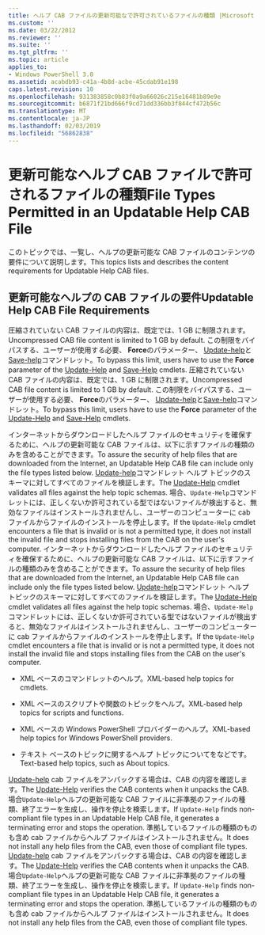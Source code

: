 ```yaml
---
title: ヘルプ CAB ファイルの更新可能なで許可されているファイルの種類 |Microsoft Docs
ms.custom: ''
ms.date: 03/22/2012
ms.reviewer: ''
ms.suite: ''
ms.tgt_pltfrm: ''
ms.topic: article
applies_to:
- Windows PowerShell 3.0
ms.assetid: acabdb93-c41a-4b8d-acbe-45cdab91e198
caps.latest.revision: 10
ms.openlocfilehash: 931383858c0b83f0a9a66026c215e16481b89e9e
ms.sourcegitcommit: b6871f21bd666f9cd71dd336bb3f844cf472b56c
ms.translationtype: MT
ms.contentlocale: ja-JP
ms.lasthandoff: 02/03/2019
ms.locfileid: "56862838"
---
```

# <a name="file-types-permitted-in-an-updatable-help-cab-file"></a><span data-ttu-id="d9ef7-102">更新可能なヘルプ CAB ファイルで許可されるファイルの種類</span><span class="sxs-lookup"><span data-stu-id="d9ef7-102">File Types Permitted in an Updatable Help CAB File</span></span>

<span data-ttu-id="d9ef7-103">このトピックでは、一覧し、ヘルプの更新可能な CAB ファイルのコンテンツの要件について説明します。</span><span class="sxs-lookup"><span data-stu-id="d9ef7-103">This topics lists and describes the content requirements for Updatable Help CAB files.</span></span>

## <a name="updatable-help-cab-file-requirements"></a><span data-ttu-id="d9ef7-104">更新可能なヘルプの CAB ファイルの要件</span><span class="sxs-lookup"><span data-stu-id="d9ef7-104">Updatable Help CAB File Requirements</span></span>

<span data-ttu-id="d9ef7-105">圧縮されていない CAB ファイルの内容は、既定では、1 GB に制限されます。</span><span class="sxs-lookup"><span data-stu-id="d9ef7-105">Uncompressed CAB file content is limited to 1 GB by default.</span></span> <span data-ttu-id="d9ef7-106">この制限をバイパスする、ユーザーが使用する必要、 **Force**のパラメーター、 [Update-help](/powershell/module/Microsoft.PowerShell.Core/Update-Help)と[Save-help](/powershell/module/Microsoft.PowerShell.Core/Save-Help)コマンドレット。</span><span class="sxs-lookup"><span data-stu-id="d9ef7-106">To bypass this limit, users have to use the **Force** parameter of the [Update-Help](/powershell/module/Microsoft.PowerShell.Core/Update-Help) and [Save-Help](/powershell/module/Microsoft.PowerShell.Core/Save-Help) cmdlets.</span></span>
<span data-ttu-id="d9ef7-107">圧縮されていない CAB ファイルの内容は、既定では、1 GB に制限されます。</span><span class="sxs-lookup"><span data-stu-id="d9ef7-107">Uncompressed CAB file content is limited to 1 GB by default.</span></span> <span data-ttu-id="d9ef7-108">この制限をバイパスする、ユーザーが使用する必要、 **Force**のパラメーター、 [Update-help](/powershell/module/Microsoft.PowerShell.Core/Update-Help)と[Save-help](/powershell/module/Microsoft.PowerShell.Core/Save-Help)コマンドレット。</span><span class="sxs-lookup"><span data-stu-id="d9ef7-108">To bypass this limit, users have to use the **Force** parameter of the [Update-Help](/powershell/module/Microsoft.PowerShell.Core/Update-Help) and [Save-Help](/powershell/module/Microsoft.PowerShell.Core/Save-Help) cmdlets.</span></span>

<span data-ttu-id="d9ef7-109">インターネットからダウンロードしたヘルプ ファイルのセキュリティを確保するために、ヘルプの更新可能な CAB ファイルは、以下に示すファイルの種類のみを含めることができます。</span><span class="sxs-lookup"><span data-stu-id="d9ef7-109">To assure the security of help files that are downloaded from the Internet, an Updatable Help CAB file can include only the file types listed below.</span></span> <span data-ttu-id="d9ef7-110">[Update-help](/powershell/module/Microsoft.PowerShell.Core/Update-Help)コマンドレット ヘルプ トピックのスキーマに対してすべてのファイルを検証します。</span><span class="sxs-lookup"><span data-stu-id="d9ef7-110">The [Update-Help](/powershell/module/Microsoft.PowerShell.Core/Update-Help) cmdlet validates all files against the help topic schemas.</span></span> <span data-ttu-id="d9ef7-111">場合、`Update-Help`コマンドレットには、正しくないか許可されている型ではないファイルが検出すると、無効なファイルはインストールされませんし、ユーザーのコンピューターに cab ファイルからファイルのインストールを停止します。</span><span class="sxs-lookup"><span data-stu-id="d9ef7-111">If the `Update-Help` cmdlet encounters a file that is invalid or is not a permitted type, it does not install the invalid file and stops installing files from the CAB on the user's computer.</span></span>
<span data-ttu-id="d9ef7-112">インターネットからダウンロードしたヘルプ ファイルのセキュリティを確保するために、ヘルプの更新可能な CAB ファイルは、以下に示すファイルの種類のみを含めることができます。</span><span class="sxs-lookup"><span data-stu-id="d9ef7-112">To assure the security of help files that are downloaded from the Internet, an Updatable Help CAB file can include only the file types listed below.</span></span> <span data-ttu-id="d9ef7-113">[Update-help](/powershell/module/Microsoft.PowerShell.Core/Update-Help)コマンドレット ヘルプ トピックのスキーマに対してすべてのファイルを検証します。</span><span class="sxs-lookup"><span data-stu-id="d9ef7-113">The [Update-Help](/powershell/module/Microsoft.PowerShell.Core/Update-Help) cmdlet validates all files against the help topic schemas.</span></span> <span data-ttu-id="d9ef7-114">場合、`Update-Help`コマンドレットには、正しくないか許可されている型ではないファイルが検出すると、無効なファイルはインストールされませんし、ユーザーのコンピューターに cab ファイルからファイルのインストールを停止します。</span><span class="sxs-lookup"><span data-stu-id="d9ef7-114">If the `Update-Help` cmdlet encounters a file that is invalid or is not a permitted type, it does not install the invalid file and stops installing files from the CAB on the user's computer.</span></span>

- <span data-ttu-id="d9ef7-115">XML ベースのコマンドレットのヘルプ。</span><span class="sxs-lookup"><span data-stu-id="d9ef7-115">XML-based help topics for cmdlets.</span></span>

- <span data-ttu-id="d9ef7-116">XML ベースのスクリプトや関数のトピックをヘルプ。</span><span class="sxs-lookup"><span data-stu-id="d9ef7-116">XML-based help topics for scripts and functions.</span></span>

- <span data-ttu-id="d9ef7-117">XML ベースの Windows PowerShell プロバイダーのヘルプ。</span><span class="sxs-lookup"><span data-stu-id="d9ef7-117">XML-based help topics for Windows PowerShell providers.</span></span>

- <span data-ttu-id="d9ef7-118">テキスト ベースのトピックに関するヘルプ トピックについてをなどです。</span><span class="sxs-lookup"><span data-stu-id="d9ef7-118">Text-based help topics, such as About topics.</span></span>

<span data-ttu-id="d9ef7-119">[Update-help](/powershell/module/Microsoft.PowerShell.Core/Update-Help) cab ファイルをアンパックする場合は、CAB の内容を確認します。</span><span class="sxs-lookup"><span data-stu-id="d9ef7-119">The [Update-Help](/powershell/module/Microsoft.PowerShell.Core/Update-Help) verifies the CAB contents when it unpacks the CAB.</span></span> <span data-ttu-id="d9ef7-120">場合`Update-Help`ヘルプの更新可能な CAB ファイルに非準拠のファイルの種類、終了エラーを生成し、操作を停止を検索します。</span><span class="sxs-lookup"><span data-stu-id="d9ef7-120">If `Update-Help` finds non-compliant file types in an Updatable Help CAB file, it generates a terminating error and stops the operation.</span></span> <span data-ttu-id="d9ef7-121">準拠しているファイルの種類のものも含め cab ファイルからヘルプ ファイルはインストールされません。</span><span class="sxs-lookup"><span data-stu-id="d9ef7-121">It does not install any help files from the CAB, even those of compliant file types.</span></span>
<span data-ttu-id="d9ef7-122">[Update-help](/powershell/module/Microsoft.PowerShell.Core/Update-Help) cab ファイルをアンパックする場合は、CAB の内容を確認します。</span><span class="sxs-lookup"><span data-stu-id="d9ef7-122">The [Update-Help](/powershell/module/Microsoft.PowerShell.Core/Update-Help) verifies the CAB contents when it unpacks the CAB.</span></span> <span data-ttu-id="d9ef7-123">場合`Update-Help`ヘルプの更新可能な CAB ファイルに非準拠のファイルの種類、終了エラーを生成し、操作を停止を検索します。</span><span class="sxs-lookup"><span data-stu-id="d9ef7-123">If `Update-Help` finds non-compliant file types in an Updatable Help CAB file, it generates a terminating error and stops the operation.</span></span> <span data-ttu-id="d9ef7-124">準拠しているファイルの種類のものも含め cab ファイルからヘルプ ファイルはインストールされません。</span><span class="sxs-lookup"><span data-stu-id="d9ef7-124">It does not install any help files from the CAB, even those of compliant file types.</span></span>